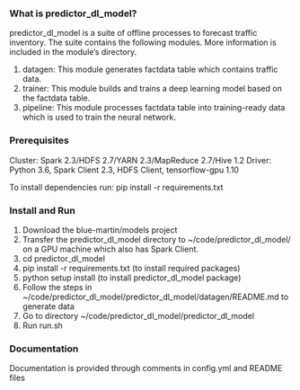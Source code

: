 ### What is predictor_dl_model?
predictor_dl_model is a suite of offline processes to forecast traffic inventory. The suite contains the following modules. More information is included in the module’s directory.

1.	datagen:  This module generates factdata table which contains traffic data. 
2.	trainer:  This module builds and trains a deep learning model based on the factdata table.
3.	pipeline: This module processes factdata table into training-ready data which is used to train the neural network.

### Prerequisites
Cluster: Spark 2.3/HDFS 2.7/YARN 2.3/MapReduce 2.7/Hive 1.2
Driver: Python 3.6, Spark Client 2.3, HDFS Client, tensorflow-gpu 1.10 

To install dependencies run:
pip install -r requirements.txt


### Install and Run
1.	Download the blue-martin/models project 
2.	Transfer the predictor_dl_model directory to ~/code/predictor_dl_model/ on a GPU machine which also has Spark Client.
3.  cd predictor_dl_model
4.  pip install -r requirements.txt (to install required packages)
5.  python setup install (to install predictor_dl_model package)
3.	Follow the steps in ~/code/predictor_dl_model/predictor_dl_model/datagen/README.md to generate data
4.	Go to directory ~/code/predictor_dl_model/predictor_dl_model
5.	Run run.sh 

### Documentation
Documentation is provided through comments in config.yml and README files
